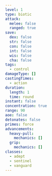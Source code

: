 ```yaml
---
level: 1
type: biotic
attack:
  melee: false
  ranged: true
save:
  dex: false
  str: false
  con: false
  int: false
  wis: false
  cha: false
tags:
  - control
damageType: []
castingTimes:
  - action
duration:
  length: 1
  time: round
instant: false
concentration: true
range: 90
aoe: false
detonates: false
primes: force
advancements:
  heavy-pull:
    mechanics: []
  grip:
    mechanics: []
classes:
  - adept
  - sentinel
  - vanguard
---
```


